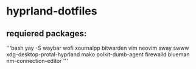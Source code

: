  # hyprland-dotfiles
 ## requiered packages:
'''bash
 yay -S waybar wofi xournalpp bitwarden vim neovim sway swww xdg-desktop-protal-hyprland mako polkit-dumb-agent firewalld blueman nm-connection-editor
'''

